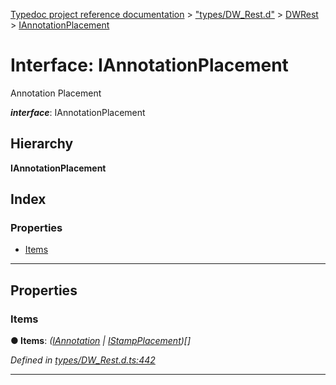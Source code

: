 [Typedoc project reference documentation](../README.md) > ["types/DW_Rest.d"](../modules/_types_dw_rest_d_.md) > [DWRest](../modules/_types_dw_rest_d_.dwrest.md) > [IAnnotationPlacement](../interfaces/_types_dw_rest_d_.dwrest.iannotationplacement.md)

# Interface: IAnnotationPlacement

Annotation Placement

*__interface__*: IAnnotationPlacement

## Hierarchy

**IAnnotationPlacement**

## Index

### Properties

* [Items](_types_dw_rest_d_.dwrest.iannotationplacement.md#items)

---

## Properties

<a id="items"></a>

###  Items

**● Items**: *([IAnnotation](_types_dw_rest_d_.dwrest.iannotation.md) \| [IStampPlacement](_types_dw_rest_d_.dwrest.istampplacement.md))[]*

*Defined in [types/DW_Rest.d.ts:442](https://github.com/DocuWare/REST-Sample-TS/blob/a4697e2/src/types/DW_Rest.d.ts#L442)*

___

